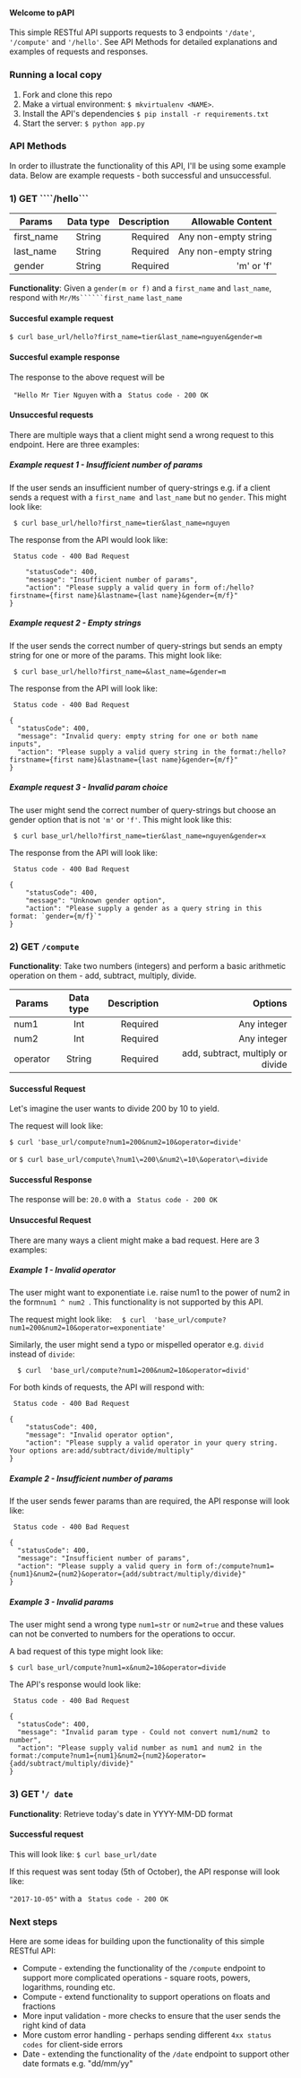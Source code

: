 #### Welcome to pAPI

This simple RESTful API supports requests to 3 endpoints ```'/date'```, ```'/compute'``` and ```'/hello'```. See API Methods for detailed explanations and examples of requests and responses.



### Running a local copy
1. Fork and clone this repo
2. Make a virtual environment: ```$ mkvirtualenv <NAME>```.
2. Install the API's dependencies  ``` $ pip install -r requirements.txt ```
3. Start the server:  ``` $ python app.py ```
 
 
### API Methods

In order to illustrate the functionality of this API, I'll be using some example data. Below are example requests - both successful and unsuccessful. 

###  1) GET ````/hello```

  Params   | Data type   | Description |Allowable Content |
| ------------- |:-------------:| -----:| -----:
| first_name     | String| Required | Any non-empty string
| last_name      | String      |   Required | Any non-empty string
| gender     | String      |   Required |  'm' or 'f'   |


**Functionality**: Given a ```gender(m or f)``` and a ```first_name``` and ```last_name```, respond with ```Mr/Ms``````first_name``` ```last_name```

#### Succesful example request


```$ curl base_url/hello?first_name=tier&last_name=nguyen&gender=m ```

#### Succesful example response

The response to the above request will be

``` "Hello Mr Tier Nguyen``` with a ``` Status code - 200 OK```

#### Unsuccesful requests

There are multiple ways that a client might send a wrong request to this endpoint. Here are three examples: 

##### Example request 1 - Insufficient number of params

If the user sends an insufficient number of query-strings e.g. if a client sends a request with a ```first_name ```and ```last_name``` but no ```gender```. This might look like:

``` $ curl base_url/hello?first_name=tier&last_name=nguyen```

The response from the API would look like:

``` Status code - 400 Bad Request```

``` {
    "statusCode": 400,
    "message": "Insufficient number of params",
    "action": "Please supply a valid query in form of:/hello?firstname={first name}&lastname={last name}&gender={m/f}"
}
```
##### Example request 2 - Empty strings

If the user sends the correct number of query-strings but sends an empty string for one or more of the params. This might look like: 

``` $ curl base_url/hello?first_name=&last_name=&gender=m```

The response from the API will look like: 

``` Status code - 400 Bad Request```

```
{
  "statusCode": 400,
  "message": "Invalid query: empty string for one or both name inputs",
  "action": "Please supply a valid query string in the format:/hello?firstname={first name}&lastname={last name}&gender={m/f}"
}
```

##### Example request 3 - Invalid param choice

The user might send the correct number of query-strings but choose an gender option that is not ```'m'``` or ```'f'```. This might look like this:

``` $ curl base_url/hello?first_name=tier&last_name=nguyen&gender=x```


The response from the API will look like: 

``` Status code - 400 Bad Request```

```
{
    "statusCode": 400,
    "message": "Unknown gender option",
    "action": "Please supply a gender as a query string in this format: `gender={m/f}`"
}
```

###  2) GET ```/compute```

**Functionality**: Take two numbers (integers) and perform a basic arithmetic operation on them - add, subtract, multiply, divide.

 Params   | Data type   | Description |Options |
| ------------- |:-------------:| -----:| -----:
| num1     | Int | Required | Any integer |
| num2      | Int     |   Required | Any integer | 
|operator   | String      |   Required |  add, subtract, multiply or divide|



#### Successful Request

Let's imagine the user wants to divide 200 by 10 to yield.

The request will look like: 

```$ curl 'base_url/compute?num1=200&num2=10&operator=divide'```

or ``` $ curl base_url/compute\?num1\=200\&num2\=10\&operator\=divide ```

#### Successful Response

The response will be: ``` 20.0 ```  with a ``` Status code - 200 OK```

#### Unsuccesful Request

There are many ways a client might make a bad request. Here are 3 examples: 

##### Example 1 - Invalid operator 

The user might want to exponentiate i.e. raise num1 to the power of num2 in the form```num1 ^ num2 ```. This functionality is not supported by this API. 


The request might look like: ```  $ curl  'base_url/compute?num1=200&num2=10&operator=exponentiate'```

Similarly, the user might send a typo or mispelled operator e.g. ```divid ``` instead of ```divide```: 

```  $ curl  'base_url/compute?num1=200&num2=10&operator=divid'```

For both kinds of requests, the API will respond with: 

``` Status code - 400 Bad Request```

```
{
    "statusCode": 400,
    "message": "Invalid operator option",
    "action": "Please supply a valid operator in your query string. Your options are:add/subtract/divide/multiply"
}
```

##### Example 2 - Insufficient number of params

If the user sends fewer params than are required, the API response will look like: 

``` Status code - 400 Bad Request```

```
{
  "statusCode": 400,
  "message": "Insufficient number of params",
  "action": "Please supply a valid query in form of:/compute?num1={num1}&num2={num2}&operator={add/subtract/multiply/divide}"
}

```

##### Example 3 - Invalid params 

The user might send a wrong type ```num1=str``` or ```num2=true``` and these values can not be converted to numbers for the operations to occur.

A bad request of this type might look like: 

```
$ curl base_url/compute?num1=x&num2=10&operator=divide
```
The API's response would look like:

``` Status code - 400 Bad Request```

```
{
  "statusCode": 400,
  "message": "Invalid param type - Could not convert num1/num2 to number",
  "action": "Please supply valid number as num1 and num2 in the format:/compute?num1={num1}&num2={num2}&operator={add/subtract/multiply/divide}"
}
```


### 3) GET '```/ date```

**Functionality**: Retrieve today's date in YYYY-MM-DD format


#### Successful request
This will look like: ``` $ curl base_url/date ```
 
If this request was sent today (5th of October), the API response will look like: 

``` "2017-10-05" ``` with a ``` Status code - 200 OK```

 
### Next steps

Here are some ideas for building upon the functionality of this simple RESTful API: 

- Compute - extending the functionality of the ```/compute``` endpoint to support more complicated operations - square roots, powers, logarithms, rounding etc. 
- Compute - extend functionality to support operations on floats and fractions
- More input validation - more checks to ensure that the user sends the right kind of data
- More custom error handling - perhaps sending different ```4xx status codes ```for client-side errors 
- Date - extending the functionality of the ```/date``` endpoint to support other date formats e.g. "dd/mm/yy"  
